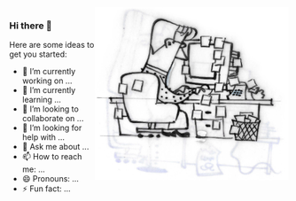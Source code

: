 <img align="right" src="https://github.com/januff/januff/blob/master/at-the-desk.jpg" alt="Illustration of Joey at his desk" width=350px height=312px/>

### Hi there 👋

<!--
**januff/januff** is a ✨ _special_ ✨ repository because its `README.md` (this file) appears on your GitHub profile.
-->

Here are some ideas to get you started:

- 🔭 I’m currently working on ...
- 🌱 I’m currently learning ...
- 👯 I’m looking to collaborate on ...
- 🤔 I’m looking for help with ...
- 💬 Ask me about ...
- 📫 How to reach me: ...
- 😄 Pronouns: ...
- ⚡ Fun fact: ...

